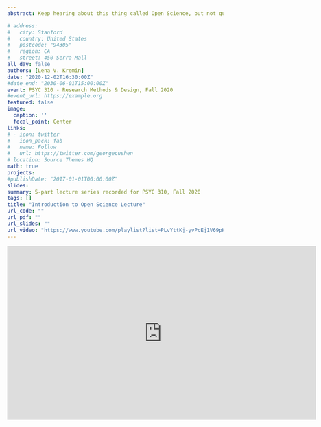 ```yaml
---
abstract: Keep hearing about this thing called Open Science, but not quite sure what it is or where to get started? In this 5 part lecture series, I introduce Open Science and some of its elements, including publications, sharing materials, collaborations, and self-corrections. If you use these materials in a course, please let me know!

# address:
#   city: Stanford
#   country: United States
#   postcode: "94305"
#   region: CA
#   street: 450 Serra Mall
all_day: false
authors: [Lena V. Kremin]
date: "2020-12-02T16:30:00Z"
#date_end: "2030-06-01T15:00:00Z"
event: PSYC 310 - Research Methods & Design, Fall 2020
#event_url: https://example.org
featured: false
image:
  caption: ''
  focal_point: Center
links:
# - icon: twitter
#   icon_pack: fab
#   name: Follow
#   url: https://twitter.com/georgecushen
# location: Source Themes HQ
math: true
projects:
#publishDate: "2017-01-01T00:00:00Z"
slides: 
summary: 5-part lecture series recorded for PSYC 310, Fall 2020
tags: []
title: "Introduction to Open Science Lecture"
url_code: ""
url_pdf: ""
url_slides: ""
url_video: "https://www.youtube.com/playlist?list=PLvYttKj-yvPcEj1V69pHWGFSUi4FdFbLo"
---
```


<iframe width="720" height="405" src="https://www.youtube.com/watch?v=-0ETiRlV1-o&list=PLvYttKj-yvPcEj1V69pHWGFSUi4FdFbLo&index=1&ab_channel=KBHLab" frameborder="0" allow="accelerometer; autoplay; encrypted-media; gyroscope; picture-in-picture" allowfullscreen></iframe>
